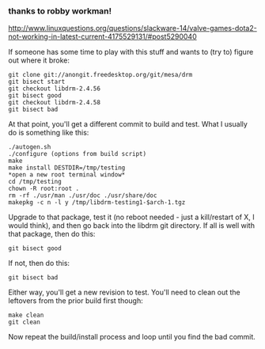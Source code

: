 ### thanks to robby workman!
http://www.linuxquestions.org/questions/slackware-14/valve-games-dota2-not-working-in-latest-current-4175529131/#post5290040

If someone has some time to play with this stuff and wants to (try to) figure out where it broke:

```
git clone git://anongit.freedesktop.org/git/mesa/drm
git bisect start
git checkout libdrm-2.4.56
git bisect good
git checkout libdrm-2.4.58
git bisect bad
```

At that point, you'll get a different commit to build and test.
What I usually do is something like this:

```
./autogen.sh
./configure (options from build script)
make
make install DESTDIR=/tmp/testing
*open a new root terminal window*
cd /tmp/testing
chown -R root:root .
rm -rf ./usr/man ./usr/doc ./usr/share/doc
makepkg -c n -l y /tmp/libdrm-testing1-$arch-1.tgz
```

Upgrade to that package, test it (no reboot needed - just a kill/restart of X, I would think), and then go back into the libdrm git directory. If all is well with that package, then do this:

```
git bisect good
```
If not, then do this:
```
git bisect bad
```

Either way, you'll get a new revision to test. You'll need to clean out the leftovers from the prior build first though:

```
make clean
git clean
```

Now repeat the build/install process and loop until you find the bad commit.
